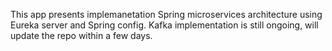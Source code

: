 This app presents implemanetation Spring microservices architecture using Eureka server and Spring config. Kafka implementation is still ongoing, will update the repo within a few days.
